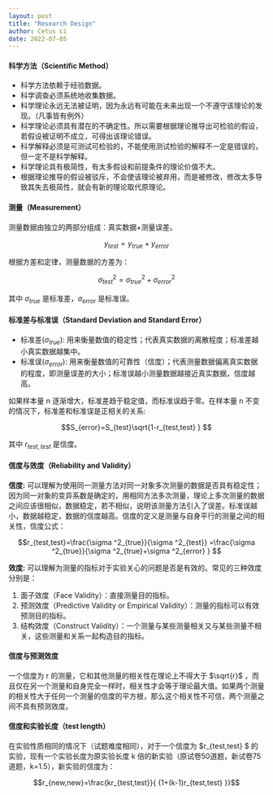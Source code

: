 ```yaml
---
layout: post
title: "Research Design"
author: Cetus Li
date: 2022-07-05
---
```


#### **科学方法（Scientific Method）**
- 科学方法依赖于经验数据。
- 科学调查必须系统地收集数据。
- 科学理论永远无法被证明，因为永远有可能在未来出现一个不遵守该理论的发现。（凡事皆有例外）
- 科学理论必须具有潜在的不确定性。所以需要根据理论推导出可检验的假设，若假设被证明不成立，可得出该理论错误。
- 科学解释必须是可测试可检验的，不能使用测试检验的解释不一定是错误的，但一定不是科学解释。
- 科学理论具有极简性，有太多假设和前提条件的理论价值不大。
- 根据理论推导的假设被驳斥，不会使该理论被弃用，而是被修改，修改太多导致其失去极简性，就会有新的理论取代原理论。

#### **测量（Measurement）**
测量数据由独立的两部分组成：真实数据+测量误差。

$$ y_{test}=y_{true}+y_{error}  $$

根据方差和定律，测量数据的方差为： 

$$\sigma ^2_{test}=\sigma ^2_{true}+\sigma ^2_{error} $$

其中 $\sigma_{true}$ 是标准差，$\sigma_{error}$ 是标准误。

#### **标准差与标准误（Standard Deviation and Standard Error）**
- 标准差($\sigma_{true}$): 用来衡量数值的稳定性；代表真实数据的离散程度；标准差越小真实数据越集中。
- 标准误($\sigma_{error}$): 用来衡量数值的可靠性（信度）；代表测量数据偏离真实数据的程度，即测量误差的大小；标准误越小测量数据越接近真实数据，信度越高。

如果样本量 n 逐渐增大，标准差趋于稳定值，而标准误趋于零。在样本量 n 不变的情况下，标准差和标准误是正相关的关系:

$$S_{error}=S_{test}\sqrt{1-r_{test,test} }  $$

其中 $r_{test,test}$ 是信度。

#### **信度与效度（Reliability and Validity）**
**信度:** 可以理解为使用同一测量方法对同一对象多次测量的数据是否具有稳定性；因为同一对象的变异系数是确定的，用相同方法多次测量，理论上多次测量的数据之间应该很相似，数据稳定，若不相似，说明该测量方法引入了误差。标准误越小，数据越稳定，数据的信度越高。信度的定义是测量与自身平行的测量之间的相关性，信度公式：

$$r_{test,test}=\frac{\sigma ^2_{true}}{\sigma ^2_{test}} =\frac{\sigma ^2_{true}}{\sigma ^2_{true}+\sigma ^2_{error} } $$

**效度:** 可以理解为测量的指标对于实验关心的问题是否是有效的。常见的三种效度分别是：
1. 面子效度（Face Validity）：直接测量目的指标。
2. 预测效度（Predictive Validity or Empirical Validity）：测量的指标可以有效预测目的指标。
3. 结构效度（Construct Validity）：一个测量与某些测量相关又与某些测量不相关，这些测量和关系一起构造目的指标。

#### **信度与预测效度**
一个信度为 r 的测量，它和其他测量的相关性在理论上不得大于 $\sqrt{r}$ ，而且仅在另一个测量和自身完全一样时，相关性才会等于理论最大值。如果两个测量的相关性大于任何一个测量的信度的平方根，那么这个相关性不可信，两个测量之间不具有预测效度。

#### **信度和实验长度（test length）**
在实验性质相同的情况下（试题难度相同），对于一个信度为 $r_{test,test} $ 的实验，现有一个实验长度为原实验长度 k 倍的新实验（原试卷50道题，新试卷75道题，k=1.5），新实验的信度为：

$$r_{new,new}=\frac{kr_{test,test}}{ {1+(k-1)r_{test,test} }}$$




